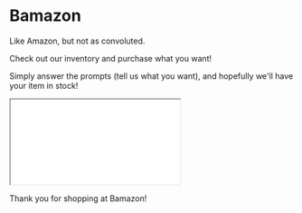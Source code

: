 # Bamazon

Like Amazon, but not as convoluted.

Check out our inventory and purchase what you want!

Simply answer the prompts (tell us what you want), and hopefully we'll have your item in stock!

<div class="embed-responsive embed-responsive-16by9">
        <iframe class="embed-responsive-item" src="./bamazonCustomer.mp4" allowfullscreen></iframe>
      </div>


Thank you for shopping at Bamazon!